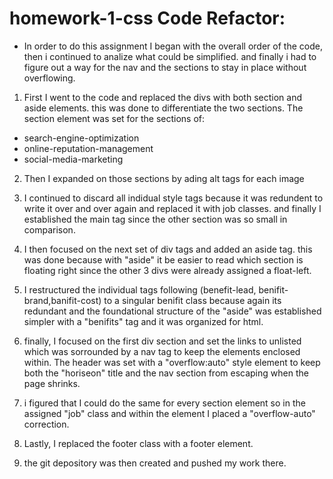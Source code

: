 # homework-1-css Code Refactor:

- In order to do this assignment I began with the overall order of the code, then i continued to analize what could be simplified. and finally i had to figure out a way for the nav and the sections to stay in place without overflowing.

1. First I went to the code and replaced the divs with both section and aside elements. this was done to differentiate the two sections.  The section element was set for the sections of:
* search-engine-optimization
* online-reputation-management
* social-media-marketing

2. Then I expanded on those sections by ading alt tags for each image 

3. I continued to discard all indidual style tags because it was redundent to write it over and over again and replaced it with job classes. and finally I established the main tag since the other section was so small in comparison.
 
4. I then focused on the next set of div tags and added an aside tag. this was done because with "aside" it be easier to read which section is floating right since the other 3 divs were already assigned a float-left.

4. I restructured the individual tags following (benefit-lead, benifit-brand,banifit-cost) to a singular benifit class because again its redundant and the foundational structure of the "aside" was established simpler with a "benifits" tag and it was organized for html.

5. finally, I focused on the first div section and set the links to unlisted which was sorrounded by a nav tag to keep the elements enclosed within. The header was set with a "overflow:auto" style element to keep both the "horiseon" title and the nav section from escaping when the page shrinks.

6. i figured that I could do the same for every section element so in the assigned "job" class and within the element I placed a "overflow-auto" correction.

7. Lastly, I replaced the footer class with a footer element.
 
8. the git depository was then created and pushed my work there.